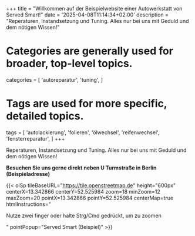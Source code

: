 +++
title = "Willkommen auf der Beispielwebsite einer Autowerkstatt von Served Smart!"
date = '2025-04-08T11:14:34+02:00'
description = "Reperaturen, Instandsetzung und Tuning. Alles nur bei uns mit Geduld und dem nötigen Wissen!"
# Categories are generally used for broader, top-level topics.
categories = [
 'autoreparatur',
 'tuning',
]
# Tags are used for more specific, detailed topics.
tags = [
 'autolackierung',
 'folieren',
 'ölwechsel',
 'reifenwechsel',
 'fensterreparatur',
]
+++

Reperaturen, Instandsetzung und Tuning. Alles nur bei uns mit Geduld und dem nötigen Wissen!

<b>Besuchen Sie uns gerne direkt neben U Turmstraße in Berlin<br>(Beispieladresse)</b>

{{< olSp tileBaseURL="https://tile.openstreetmap.de" height="600px" centerX=13.342866 centerY=52.525984 zoom=18 minZoom=12 maxZoom=20 pointX=13.342866 pointY=52.525984 centerMap=true htmlInstructions="<p>Nutze <span>zwei finger</span> oder halte <span>Strg/Cmd</span> gedrückt, um zu zoomen</p>" pointPopup="Served Smart (Beispiel)" >}}
